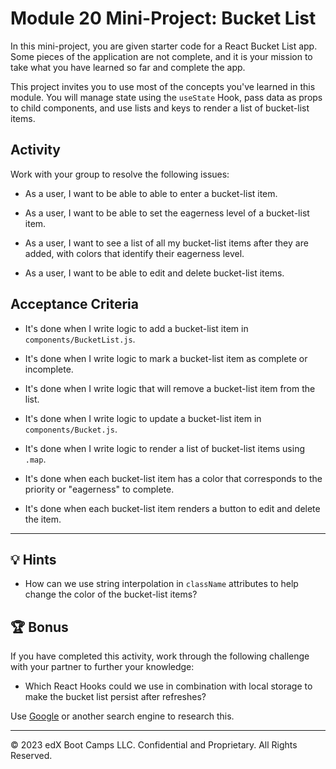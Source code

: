 # Module 20 Mini-Project: Bucket List

In this mini-project, you are given starter code for a React Bucket List app. Some pieces of the application are not complete, and it is your mission to take what you have learned so far and complete the app.
   
This project invites you to use most of the concepts you've learned in this module. You will manage state using the `useState` Hook, pass data as props to child components, and use lists and keys to render a list of bucket-list items. 

## Activity

Work with your group to resolve the following issues:

* As a user, I want to be able to able to enter a bucket-list item.

* As a user, I want to be able to set the eagerness level of a bucket-list item.

* As a user, I want to see a list of all my bucket-list items after they are added, with colors that identify their eagerness level.

* As a user, I want to be able to edit and delete bucket-list items.

## Acceptance Criteria

* It's done when I write logic to add a bucket-list item in `components/BucketList.js`.

* It's done when I write logic to mark a bucket-list item as complete or incomplete.

* It's done when I write logic that will remove a bucket-list item from the list.

* It's done when I write logic to update a bucket-list item in `components/Bucket.js`.

* It's done when I write logic to render a list of bucket-list items using `.map`.

* It's done when each bucket-list item has a color that corresponds to the priority or "eagerness" to complete.

* It's done when each bucket-list item renders a button to edit and delete the item.  

---

## 💡 Hints

* How can we use string interpolation in `className` attributes to help change the color of the bucket-list items?

## 🏆 Bonus

If you have completed this activity, work through the following challenge with your partner to further your knowledge:

* Which React Hooks could we use in combination with local storage to make the bucket list persist after refreshes?

Use [Google](https://www.google.com) or another search engine to research this.

---
© 2023 edX Boot Camps LLC. Confidential and Proprietary. All Rights Reserved.
